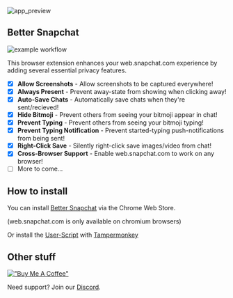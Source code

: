 ![app_preview](https://github.com/dclstn/better-snapchat/assets/43322006/747af03c-d07d-49a2-ba46-c01a5b8641a0)

## Better Snapchat

![example workflow](https://github.com/dclstn/better-snapchat/actions/workflows/node.js.yml/badge.svg)

This browser extension enhances your web.snapchat.com experience by adding several essential privacy features.

- [x] **Allow Screenshots** - Allow screenshots to be captured everywhere!
- [x] **Always Present** - Prevent away-state from showing when clicking away!
- [x] **Auto-Save Chats** - Automatically save chats when they're sent/recieved!
- [x] **Hide Bitmoji** - Prevent others from seeing your bitmoji appear in chat!
- [x] **Prevent Typing** - Prevent others from seeing your bitmoji typing!
- [x] **Prevent Typing Notification** - Prevent started-typing push-notifications from being sent!
- [x] **Right-Click Save** - Silently right-click save images/video from chat!
- [x] **Cross-Browser Support** - Enable web.snapchat.com to work on any browser!
- [ ] More to come...

## How to install

You can install [Better Snapchat](https://chrome.google.com/webstore/detail/better-snapchat/bomphfefmmkghdkkpjdafehnmfpifook) via the Chrome Web Store.

(web.snapchat.com is only available on chromium browsers)

Or install the [User-Script](https://better-snapchat.vasp.dev/build/userscript.js) with [Tampermonkey](https://www.tampermonkey.net/)

## Other stuff

[!["Buy Me A Coffee"](https://www.buymeacoffee.com/assets/img/custom_images/orange_img.png)](https://www.buymeacoffee.com/dclstn)

Need support? Join our [Discord](https://discord.gg/hpmjAJZR3H).
